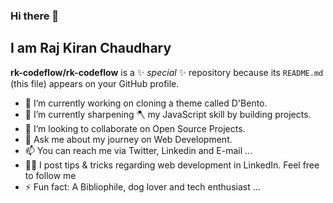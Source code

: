 ### Hi there 👋
## I am Raj Kiran Chaudhary


**rk-codeflow/rk-codeflow** is a ✨ _special_ ✨ repository because its `README.md` (this file) appears on your GitHub profile.


- 🔭 I’m currently working on cloning a theme called D'Bento.
- 🌱 I’m currently sharpening 🪓 my JavaScript skill by building projects.
- 👯 I’m looking to collaborate on Open Source Projects.
- 💬 Ask me about my journey on Web Development.
- 📫 You can reach me via Twitter, Linkedin and E-mail ...
- 🙋‍♂️ I post tips & tricks regarding web development in LinkedIn. Feel free to follow me
- ⚡ Fun fact: A Bibliophile, dog lover and tech enthusiast ...

